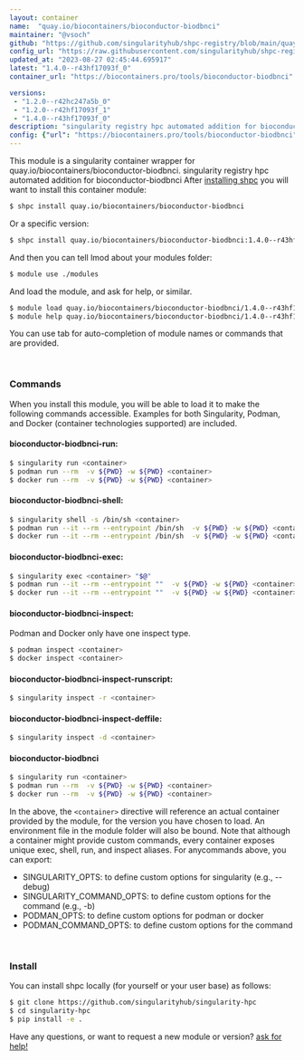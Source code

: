 ```yaml
---
layout: container
name:  "quay.io/biocontainers/bioconductor-biodbnci"
maintainer: "@vsoch"
github: "https://github.com/singularityhub/shpc-registry/blob/main/quay.io/biocontainers/bioconductor-biodbnci/container.yaml"
config_url: "https://raw.githubusercontent.com/singularityhub/shpc-registry/main/quay.io/biocontainers/bioconductor-biodbnci/container.yaml"
updated_at: "2023-08-27 02:45:44.695917"
latest: "1.4.0--r43hf17093f_0"
container_url: "https://biocontainers.pro/tools/bioconductor-biodbnci"

versions:
 - "1.2.0--r42hc247a5b_0"
 - "1.2.0--r42hf17093f_1"
 - "1.4.0--r43hf17093f_0"
description: "singularity registry hpc automated addition for bioconductor-biodbnci"
config: {"url": "https://biocontainers.pro/tools/bioconductor-biodbnci", "maintainer": "@vsoch", "description": "singularity registry hpc automated addition for bioconductor-biodbnci", "latest": {"1.4.0--r43hf17093f_0": "sha256:2bcdabcffcc22b8a099d12fa6dbd5e96e5f9d5018245528ab67eae6c93a00df9"}, "tags": {"1.2.0--r42hc247a5b_0": "sha256:8d0deda2a9e4bafa50760cd5ba9df461051e744330ccee2d915c09feba5cf1ed", "1.2.0--r42hf17093f_1": "sha256:11d4d14f9c432be0b9e8ec3da37809f6b4fb902127194ca977053757941fc2bc", "1.4.0--r43hf17093f_0": "sha256:2bcdabcffcc22b8a099d12fa6dbd5e96e5f9d5018245528ab67eae6c93a00df9"}, "docker": "quay.io/biocontainers/bioconductor-biodbnci"}
---
```


This module is a singularity container wrapper for quay.io/biocontainers/bioconductor-biodbnci.
singularity registry hpc automated addition for bioconductor-biodbnci
After [installing shpc](#install) you will want to install this container module:


```bash
$ shpc install quay.io/biocontainers/bioconductor-biodbnci
```

Or a specific version:

```bash
$ shpc install quay.io/biocontainers/bioconductor-biodbnci:1.4.0--r43hf17093f_0
```

And then you can tell lmod about your modules folder:

```bash
$ module use ./modules
```

And load the module, and ask for help, or similar.

```bash
$ module load quay.io/biocontainers/bioconductor-biodbnci/1.4.0--r43hf17093f_0
$ module help quay.io/biocontainers/bioconductor-biodbnci/1.4.0--r43hf17093f_0
```

You can use tab for auto-completion of module names or commands that are provided.

<br>

### Commands

When you install this module, you will be able to load it to make the following commands accessible.
Examples for both Singularity, Podman, and Docker (container technologies supported) are included.

#### bioconductor-biodbnci-run:

```bash
$ singularity run <container>
$ podman run --rm  -v ${PWD} -w ${PWD} <container>
$ docker run --rm  -v ${PWD} -w ${PWD} <container>
```

#### bioconductor-biodbnci-shell:

```bash
$ singularity shell -s /bin/sh <container>
$ podman run --it --rm --entrypoint /bin/sh  -v ${PWD} -w ${PWD} <container>
$ docker run --it --rm --entrypoint /bin/sh  -v ${PWD} -w ${PWD} <container>
```

#### bioconductor-biodbnci-exec:

```bash
$ singularity exec <container> "$@"
$ podman run --it --rm --entrypoint ""  -v ${PWD} -w ${PWD} <container> "$@"
$ docker run --it --rm --entrypoint ""  -v ${PWD} -w ${PWD} <container> "$@"
```

#### bioconductor-biodbnci-inspect:

Podman and Docker only have one inspect type.

```bash
$ podman inspect <container>
$ docker inspect <container>
```

#### bioconductor-biodbnci-inspect-runscript:

```bash
$ singularity inspect -r <container>
```

#### bioconductor-biodbnci-inspect-deffile:

```bash
$ singularity inspect -d <container>
```



#### bioconductor-biodbnci

```bash
$ singularity run <container>
$ podman run --rm  -v ${PWD} -w ${PWD} <container>
$ docker run --rm  -v ${PWD} -w ${PWD} <container>
```


In the above, the `<container>` directive will reference an actual container provided
by the module, for the version you have chosen to load. An environment file in the
module folder will also be bound. Note that although a container
might provide custom commands, every container exposes unique exec, shell, run, and
inspect aliases. For anycommands above, you can export:

 - SINGULARITY_OPTS: to define custom options for singularity (e.g., --debug)
 - SINGULARITY_COMMAND_OPTS: to define custom options for the command (e.g., -b)
 - PODMAN_OPTS: to define custom options for podman or docker
 - PODMAN_COMMAND_OPTS: to define custom options for the command

<br>

### Install

You can install shpc locally (for yourself or your user base) as follows:

```bash
$ git clone https://github.com/singularityhub/singularity-hpc
$ cd singularity-hpc
$ pip install -e .
```

Have any questions, or want to request a new module or version? [ask for help!](https://github.com/singularityhub/singularity-hpc/issues)